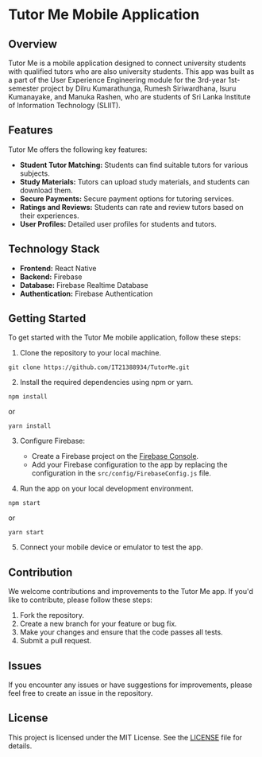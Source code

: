 # Tutor Me Mobile Application

## Overview
Tutor Me is a mobile application designed to connect university students with qualified tutors who are also university students. This app was built as a part of the User Experience Engineering module for the 3rd-year 1st-semester project by Dilru Kumarathunga, Rumesh Siriwardhana, Isuru Kumanayake, and Manuka Rashen, who are students of Sri Lanka Institute of Information Technology (SLIIT).

## Features
Tutor Me offers the following key features:

- **Student Tutor Matching:** Students can find suitable tutors for various subjects.
- **Study Materials:** Tutors can upload study materials, and students can download them.
- **Secure Payments:** Secure payment options for tutoring services.
- **Ratings and Reviews:** Students can rate and review tutors based on their experiences.
- **User Profiles:** Detailed user profiles for students and tutors.

## Technology Stack
- **Frontend:** React Native
- **Backend:** Firebase
- **Database:** Firebase Realtime Database
- **Authentication:** Firebase Authentication

## Getting Started
To get started with the Tutor Me mobile application, follow these steps:

1. Clone the repository to your local machine.

```
git clone https://github.com/IT21388934/TutorMe.git
```

2. Install the required dependencies using npm or yarn.

```
npm install
```

or

```
yarn install
```

3. Configure Firebase:

   - Create a Firebase project on the [Firebase Console](https://console.firebase.google.com/).
   - Add your Firebase configuration to the app by replacing the configuration in the `src/config/FirebaseConfig.js` file.

4. Run the app on your local development environment.

```
npm start
```

or

```
yarn start
```

5. Connect your mobile device or emulator to test the app.

## Contribution
We welcome contributions and improvements to the Tutor Me app. If you'd like to contribute, please follow these steps:

1. Fork the repository.
2. Create a new branch for your feature or bug fix.
3. Make your changes and ensure that the code passes all tests.
4. Submit a pull request.

## Issues
If you encounter any issues or have suggestions for improvements, please feel free to create an issue in the repository.

## License
This project is licensed under the MIT License. See the [LICENSE](LICENSE) file for details.
